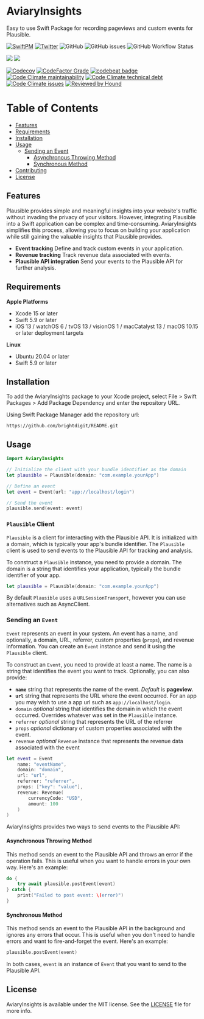 # AviaryInsights

Easy to use Swift Package for recording pageviews and custom events for Plausible. 

[![SwiftPM](https://img.shields.io/badge/SPM-Linux%20%7C%20iOS%20%7C%20macOS%20%7C%20watchOS%20%7C%20tvOS-success?logo=swift)](https://swift.org)
[![Twitter](https://img.shields.io/badge/twitter-@brightdigit-blue.svg?style=flat)](http://twitter.com/brightdigit)
![GitHub](https://img.shields.io/github/license/brightdigit/AviaryInsights)
![GitHub issues](https://img.shields.io/github/issues/brightdigit/AviaryInsights)
![GitHub Workflow Status](https://img.shields.io/github/actions/workflow/status/brightdigit/AviaryInsights/AviaryInsights.yml?label=actions&logo=github&?branch=main)

[![](https://img.shields.io/endpoint?url=https%3A%2F%2Fswiftpackageindex.com%2Fapi%2Fpackages%2Fbrightdigit%2FAviaryInsights%2Fbadge%3Ftype%3Dswift-versions)](https://swiftpackageindex.com/brightdigit/AviaryInsights)
[![](https://img.shields.io/endpoint?url=https%3A%2F%2Fswiftpackageindex.com%2Fapi%2Fpackages%2Fbrightdigit%2FAviaryInsights%2Fbadge%3Ftype%3Dplatforms)](https://swiftpackageindex.com/brightdigit/AviaryInsights)

[![Codecov](https://img.shields.io/codecov/c/github/brightdigit/AviaryInsights)](https://codecov.io/gh/brightdigit/AviaryInsights)
[![CodeFactor Grade](https://img.shields.io/codefactor/grade/github/brightdigit/AviaryInsights)](https://www.codefactor.io/repository/github/brightdigit/AviaryInsights)
[![codebeat badge](https://codebeat.co/badges/94a8313d-2215-4ef6-8690-ab7b3e06369c)](https://codebeat.co/projects/github-com-brightdigit-mistkit-main)
[![Code Climate maintainability](https://img.shields.io/codeclimate/maintainability/brightdigit/AviaryInsights)](https://codeclimate.com/github/brightdigit/AviaryInsights)
[![Code Climate technical debt](https://img.shields.io/codeclimate/tech-debt/brightdigit/AviaryInsights?label=debt)](https://codeclimate.com/github/brightdigit/AviaryInsights)
[![Code Climate issues](https://img.shields.io/codeclimate/issues/brightdigit/AviaryInsights)](https://codeclimate.com/github/brightdigit/AviaryInsights)
[![Reviewed by Hound](https://img.shields.io/badge/Reviewed_by-Hound-8E64B0.svg)](https://houndci.com)

Table of Contents
=================

* [Features](#features)
* [Requirements](#requirements)
* [Installation](#installation)
* [Usage](#usage)
  * [Sending an Event](#sending-an-event)
    * [Asynchronous Throwing Method](#asynchronous-throwing-method)
    * [Synchronous Method](#synchronous-method)
* [Contributing](#contributing)
* [License](#license)
   
## Features

Plausible provides simple and meaningful insights into your website's traffic without invading the privacy of your visitors. However, integrating Plausible into a Swift application can be complex and time-consuming. AviaryInsights simplifies this process, allowing you to focus on building your application while still gaining the valuable insights that Plausible provides.

- **Event tracking** Define and track custom events in your application.
- **Revenue tracking** Track revenue data associated with events.
- **Plausible API integration** Send your events to the Plausible API for further analysis.

## Requirements 

**Apple Platforms**

- Xcode 15 or later
- Swift 5.9 or later
- iOS 13 / watchOS 6 / tvOS 13 / visionOS 1 / macCatalyst 13 / macOS 10.15 or later deployment targets

**Linux**

- Ubuntu 20.04 or later
- Swift 5.9 or later

## Installation

To add the AviaryInsights package to your Xcode project, select File > Swift Packages > Add Package Dependency and enter the repository URL.

Using Swift Package Manager add the repository url:

```
https://github.com/brightdigit/README.git
```

## Usage

```swift
import AviaryInsights

// Initialize the client with your bundle identifier as the domain
let plausible = Plausible(domain: "com.example.yourApp")

// Define an event
let event = Event(url: "app://localhost/login")

// Send the event
plausible.send(event: event)
```

### `Plausible` Client

`Plausible` is a client for interacting with the Plausible API. It is initialized with a domain, which is typically your app's bundle identifier. The `Plausible` client is used to send events to the Plausible API for tracking and analysis.

To construct a `Plausible` instance, you need to provide a domain. The domain is a string that identifies your application, typically the bundle identifier of your app.

```swift
let plausible = Plausible(domain: "com.example.yourApp")
```

By default `Plausible` uses a `URLSessionTransport`, however you can use alternatives such as AsyncClient.

### Sending an `Event`

`Event` represents an event in your system. An event has a name, and optionally, a domain, URL, referrer, custom properties (`props`), and revenue information. You can create an `Event` instance and send it using the `Plausible` client.

To construct an `Event`, you need to provide at least a name. The name is a string that identifies the event you want to track. Optionally, you can also provide:

- **`name`** string that represents the name of the event. _Default_ is **pageview**.
- **`url`** string that represents the URL where the event occurred. For an app you may wish to use a app url such as `app://localhost/login`.
- `domain` _optional_ string that identifies the domain in which the event occurred. Overrides whatever was set in the `Plausible` instance.
- `referrer` _optional_ string that represents the URL of the referrer
- `props` _optional_ dictionary of custom properties associated with the event.
- `revenue` _optional_ `Revenue` instance that represents the revenue data associated with the event

```swift
let event = Event
    name: "eventName", 
    domain: "domain",
    url: "url", 
    referrer: "referrer", 
    props: ["key": "value"], 
    revenue: Revenue(
        currencyCode: "USD", 
        amount: 100
    )
)
```

AviaryInsights provides two ways to send events to the Plausible API:

#### Asynchronous Throwing Method

This method sends an event to the Plausible API and throws an error if the operation fails. This is useful when you want to handle errors in your own way. Here's an example:

```swift
do {
    try await plausible.postEvent(event)
} catch {
    print("Failed to post event: \(error)")
}
```

#### Synchronous Method

This method sends an event to the Plausible API in the background and ignores any errors that occur. This is useful when you don't need to handle errors and want to fire-and-forget the event. Here's an example:

```swift
plausible.postEvent(event)
```

In both cases, `event` is an instance of `Event` that you want to send to the Plausible API.

## License

AviaryInsights is available under the MIT license. See the [LICENSE](LICENSE) file for more info.
